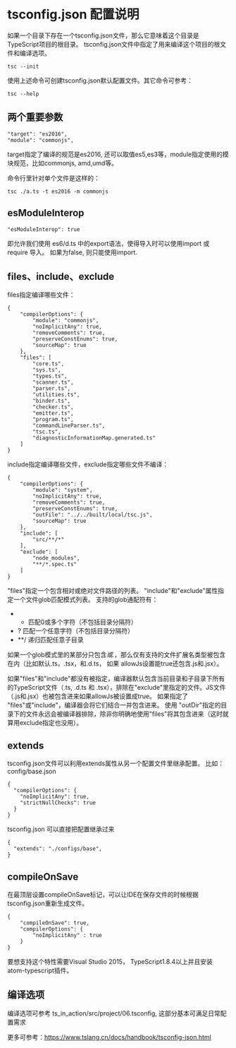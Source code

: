 # tsconfig.json 配置说明

如果一个目录下存在一个tsconfig.json文件，那么它意味着这个目录是TypeScript项目的根目录。 
tsconfig.json文件中指定了用来编译这个项目的根文件和编译选项。
```
tsc --init
```
使用上述命令可创建tsconfig.json默认配置文件。其它命令可参考：
```
tsc --help
```

## 两个重要参数
```
"target": "es2016", 
"module": "commonjs", 
```
target指定了编译的规范是es2016, 还可以取值es5,es3等，module指定使用的模块规范，比如commonjs,
amd,umd等。

命令行里针对单个文件是这样的：
```
tsc ./a.ts -t es2016 -m commonjs
```

## esModuleInterop
```
"esModuleInterop": true
```
即允许我们使用 es6/d.ts 中的export语法，使得导入时可以使用import 或 require 导入。
如果为false, 则只能使用import.


## files、include、exclude
files指定编译哪些文件：
```
{
    "compilerOptions": {
        "module": "commonjs",
        "noImplicitAny": true,
        "removeComments": true,
        "preserveConstEnums": true,
        "sourceMap": true
    },
    "files": [
        "core.ts",
        "sys.ts",
        "types.ts",
        "scanner.ts",
        "parser.ts",
        "utilities.ts",
        "binder.ts",
        "checker.ts",
        "emitter.ts",
        "program.ts",
        "commandLineParser.ts",
        "tsc.ts",
        "diagnosticInformationMap.generated.ts"
    ]
}
```

include指定编译哪些文件，exclude指定哪些文件不编译：
```
{
    "compilerOptions": {
        "module": "system",
        "noImplicitAny": true,
        "removeComments": true,
        "preserveConstEnums": true,
        "outFile": "../../built/local/tsc.js",
        "sourceMap": true
    },
    "include": [
        "src/**/*"
    ],
    "exclude": [
        "node_modules",
        "**/*.spec.ts"
    ]
}
```
"files"指定一个包含相对或绝对文件路径的列表。 "include"和"exclude"属性指定一个文件glob匹配模式列表。
支持的glob通配符有：
- * 匹配0或多个字符（不包括目录分隔符）
- ? 匹配一个任意字符（不包括目录分隔符）
- **/ 递归匹配任意子目录

如果一个glob模式里的某部分只包含*或.*，那么仅有支持的文件扩展名类型被包含在内（比如默认.ts，.tsx，和.d.ts， 如果 allowJs设置能true还包含.js和.jsx）。

如果"files"和"include"都没有被指定，编译器默认包含当前目录和子目录下所有的TypeScript文件（.ts, .d.ts 和 .tsx），排除在"exclude"里指定的文件。JS文件（.js和.jsx）也被包含进来如果allowJs被设置成true。 如果指定了 "files"或"include"，编译器会将它们结合一并包含进来。 使用 "outDir"指定的目录下的文件永远会被编译器排除，除非你明确地使用"files"将其包含进来（这时就算用exclude指定也没用）。


## extends
tsconfig.json文件可以利用extends属性从另一个配置文件里继承配置。
比如：
config/base.json
```
{
  "compilerOptions": {
    "noImplicitAny": true,
    "strictNullChecks": true
  }
}
```
tsconfig.json 可以直接把配置继承过来
```
{
  "extends": "./configs/base",
}
```

## compileOnSave
在最顶层设置compileOnSave标记，可以让IDE在保存文件的时候根据tsconfig.json重新生成文件。
```
{
    "compileOnSave": true,
    "compilerOptions": {
        "noImplicitAny" : true
    }
}
```
要想支持这个特性需要Visual Studio 2015， TypeScript1.8.4以上并且安装atom-typescript插件。

## 编译选项
编译选项可参考 ts_in_action/src/project/06.tsconfig, 这部分基本可满足日常配置需求

更多可参考：https://www.tslang.cn/docs/handbook/tsconfig-json.html